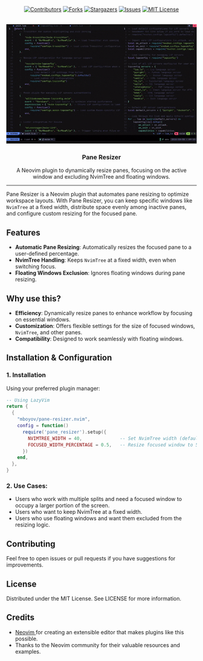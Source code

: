 <div align="center">

[![Contributors][contributors-shield]][contributors-url]
[![Forks][forks-shield]][forks-url]
[![Stargazers][stars-shield]][stars-url]
[![Issues][issues-shield]][issues-url]
[![MIT License][license-shield]][license-url]

</div>

<!-- PROJECT LOGO -->
<br />
<div align="center">
  <a href="https://github.com/mboyov/pane-resizer.nvim">
    <img src="./logo.gif" width="auto" alt="Logo">
  </a>
  <h3 align="center">Pane Resizer</h3>
  <p align="center">
    A Neovim plugin to dynamically resize panes, focusing on the active window and excluding NvimTree and floating windows.
  </p>
</div>

---

Pane Resizer is a Neovim plugin that automates pane resizing to optimize workspace layouts. With Pane Resizer, you can keep specific windows like `NvimTree` at a fixed width, distribute space evenly among inactive panes, and configure custom resizing for the focused pane.

## Features

- **Automatic Pane Resizing**: Automatically resizes the focused pane to a user-defined percentage.
- **NvimTree Handling**: Keeps `NvimTree` at a fixed width, even when switching focus.
- **Floating Windows Exclusion**: Ignores floating windows during pane resizing.

## Why use this?

- **Efficiency**: Dynamically resize panes to enhance workflow by focusing on essential windows.
- **Customization**: Offers flexible settings for the size of focused windows, `NvimTree`, and other panes.
- **Compatibility**: Designed to work seamlessly with floating windows. 

## Installation & Configuration

### 1. Installation

Using your preferred plugin manager:

```lua
-- Using LazyVim
return {
  {
    "mboyov/pane-resizer.nvim",
    config = function()
      require('pane_resizer').setup({
        NVIMTREE_WIDTH = 40,              -- Set NvimTree width (default is 30)
        FOCUSED_WIDTH_PERCENTAGE = 0.5,   -- Resize focused window to 50% (default is 60%)
      })
    end,
  },
}
```

### 2. **Use Cases**:

- Users who work with multiple splits and need a focused window to occupy a larger portion of the screen.
- Users who want to keep NvimTree at a fixed width.
- Users who use floating windows and want them excluded from the resizing logic. 

## Contributing
Feel free to open issues or pull requests if you have suggestions for improvements.

## License
Distributed under the MIT License. See LICENSE for more information.

## Credits
- [Neovim ](https://neovim.io) for creating an extensible editor that makes plugins like this possible.
- Thanks to the Neovim community for their valuable resources and examples.

[contributors-shield]: https://img.shields.io/github/contributors/mboyov/pane-resizer.nvim.svg?style=for-the-badge
[contributors-url]: https://github.com/mboyov/pane-resizer.nvim/graphs/contributors
[forks-shield]: https://img.shields.io/github/forks/mboyov/pane-resizer.nvim.svg?style=for-the-badge
[forks-url]: https://github.com/mboyov/pane-resizer.nvim/network/members
[stars-shield]: https://img.shields.io/github/stars/mboyov/pane-resizer.nvim.svg?style=for-the-badge
[stars-url]: https://github.com/mboyov/pane-resizer.nvim/stargazers
[issues-shield]: https://img.shields.io/github/issues/mboyov/pane-resizer.nvim.svg?style=for-the-badge
[issues-url]: https://github.com/mboyov/pane-resizer.nvim/issues
[license-shield]: https://img.shields.io/github/license/mboyov/pane-resizer.nvim.svg?style=for-the-badge
[license-url]: https://github.com/mboyov/pane-resizer.nvim/blob/main/LICENSE
